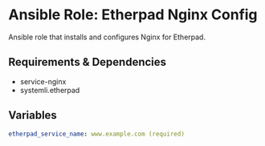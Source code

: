 # Ansible Role: Etherpad Nginx Config

Ansible role that installs and configures Nginx for Etherpad.


## Requirements & Dependencies
- service-nginx
- systemli.etherpad


## Variables

```yaml
etherpad_service_name: www.example.com (required)
```

